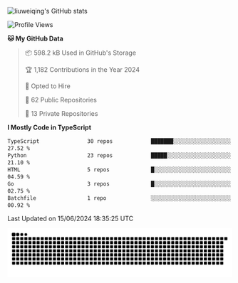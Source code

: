 ![liuweiqing's GitHub stats](https://github-readme-stats.vercel.app/api?username=14790897&show_icons=true&locale=cn&include_all_commits=true&count_private=true)

<!--START_SECTION:waka-->
![Profile Views](http://img.shields.io/badge/Profile%20Views-9-blue)

**🐱 My GitHub Data** 

> 📦 598.2 kB Used in GitHub's Storage 
 > 
> 🏆 1,182 Contributions in the Year 2024
 > 
> 💼 Opted to Hire
 > 
> 📜 62 Public Repositories 
 > 
> 🔑 13 Private Repositories 
 > 
**I Mostly Code in TypeScript** 

```text
TypeScript               30 repos            ███████░░░░░░░░░░░░░░░░░░   27.52 % 
Python                   23 repos            █████░░░░░░░░░░░░░░░░░░░░   21.10 % 
HTML                     5 repos             █░░░░░░░░░░░░░░░░░░░░░░░░   04.59 % 
Go                       3 repos             █░░░░░░░░░░░░░░░░░░░░░░░░   02.75 % 
Batchfile                1 repo              ░░░░░░░░░░░░░░░░░░░░░░░░░   00.92 % 
```




 Last Updated on 15/06/2024 18:35:25 UTC
<!--END_SECTION:waka-->

<picture>
  <source media="(prefers-color-scheme: dark)" srcset="https://raw.githubusercontent.com/14790897/14790897/output/github-contribution-grid-snake-dark.svg" />
  <source media="(prefers-color-scheme: light)" srcset="https://raw.githubusercontent.com/14790897/14790897/output/github-contribution-grid-snake.svg" />
  <img alt="github-snake" src="https://raw.githubusercontent.com/14790897/14790897/output/github-contribution-grid-snake.svg" />
</picture>
